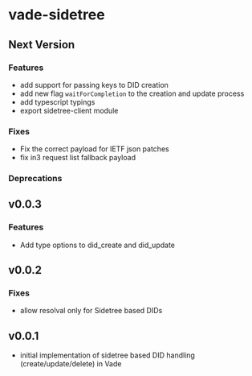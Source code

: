 # vade-sidetree

## Next Version

### Features

- add support for passing keys to DID creation
- add new flag `waitForCompletion` to the creation and update process
- add typescript typings
- export sidetree-client module

### Fixes

- Fix the correct payload for IETF json patches
- fix in3 request list fallback payload

### Deprecations

## v0.0.3

### Features

- Add type options to did_create and did_update

## v0.0.2

### Fixes

- allow resolval only for Sidetree based DIDs

## v0.0.1

- initial implementation of sidetree based DID handling (create/update/delete) in Vade
